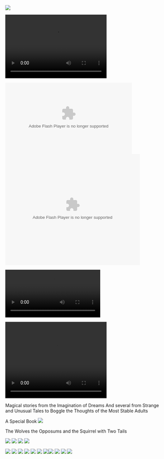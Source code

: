 

![](images/sometrainTT.png)

<video src="http://kidsbooksandfun.com/Videos/racoon.mp4" width="320" height="200" controls preload></video>

<object width="400" height="224" >
<param name="allowfullscreen" value="true" />
<param name="allowscriptaccess" value="always" />
<param name="movie" value="https://www.kidsbooksandfun.com/Videos/racoon.mp4" />
<embed src="https://www.kidsbooksandfun.com/Video/racoon.mp4" type="application/x-shockwave-flash"
allowscriptaccess="always" allowfullscreen="true" width="400" height="224">
</object>

<object width="425" height="350">
  <param name="movie" value="https://www.kidsbooksandfun.com/Videos/racoon.mp4" />
  <param name="wmode" value="transparent" />
  <embed src="https://www.kidsbooksandfun.com/Videos/racoon.mp4"
         type="application/x-shockwave-flash"
         wmode="transparent" width="425" height="350" />
</object>

![](Videos/recoon.mp4)

<video width="320" height="240" controls>
<source src=https://kidsbooksandfun.com/C:\Users\lfern\Videos\racoon.mp4" type="Video/mp4">
</video> 
      
Magical stories from the Imagination of Dreams
And several from Strange and Unusual Tales to Boggle the Thoughts of the Most Stable Adults

A Special Book
![](images/wolves.png)

The Wolves the Opposums and the Squirrel with Two Tails

![](images/RingofSkeletons.jpg) ![](images/curse.jpg) ![](images/Bridge1.jpg) ![](images/godivawhata.jpg)

![](images/lady.jpg) ![](images/searchblackrose.jpg) ![](images/wizard.jpg) ![](images/tomturkey.jpg) 
![](images/unicorns.jpg)  ![](images/treasure.jpg) ![](images/summer.jpg)![](images/blackcats.jpg)
![](images/skeleton.png) ![](images/shipBirds.png) ![](images/cattmouseM.png)
